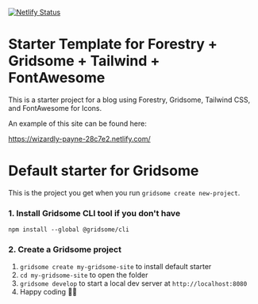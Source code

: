 [![Netlify Status](https://api.netlify.com/api/v1/badges/abfb4a7c-72ab-4b3c-9476-81faad445a2a/deploy-status)](https://app.netlify.com/sites/wizardly-payne-28c7e2/deploys)

# Starter Template for Forestry + Gridsome + Tailwind + FontAwesome

This is a starter project for a blog using Forestry, Gridsome, Tailwind CSS, and FontAwesome for Icons. 

An example of this site can be found here:  

https://wizardly-payne-28c7e2.netlify.com/

# Default starter for Gridsome

This is the project you get when you run `gridsome create new-project`.

### 1. Install Gridsome CLI tool if you don't have

`npm install --global @gridsome/cli`

### 2. Create a Gridsome project

1. `gridsome create my-gridsome-site` to install default starter
2. `cd my-gridsome-site` to open the folder
3. `gridsome develop` to start a local dev server at `http://localhost:8080`
4. Happy coding 🎉🙌
